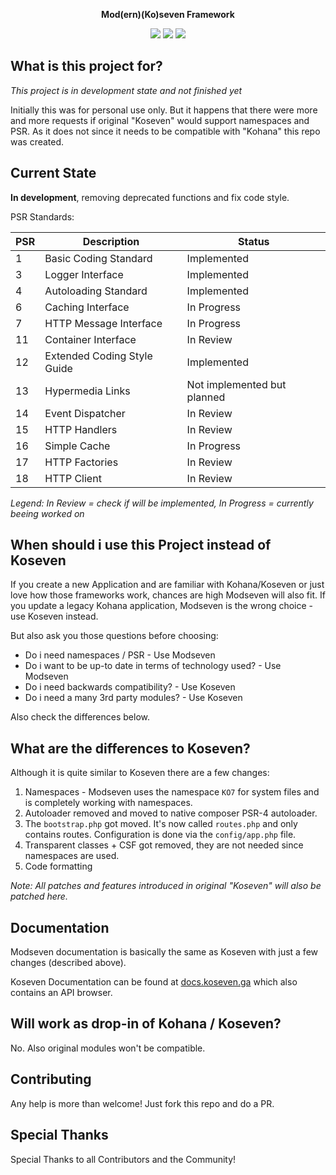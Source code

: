 <p align="center"><b>Mod(ern)(Ko)seven Framework</b></p>

<p align="center">
  <a href="https://packagist.org/packages/toitzi/modseven"><img src="https://poser.pugx.org/toitzi/modseven/v/stable" /></a>
  <a href="https://packagist.org/packages/toitzi/modseven"><img src="https://poser.pugx.org/toitzi/modseven/license.svg" /></a>
  <a href="https://github.com/toitzi/modseven/issues"><img src="https://img.shields.io/github/issues/toitzi/modseven.svg" /></a>
</p>

## What is this project for?

*This project is in development state and not finished yet*

Initially this was for personal use only. But it happens that there were more and more requests if original "Koseven" would support 
namespaces and PSR. As it does not since it needs to be compatible with "Kohana" this repo was created.

## Current State

__In development__, removing deprecated functions and fix code style.

PSR Standards:

| PSR | Description                 | Status                       |
|-----|-----------------------------|------------------------------|
|  1  | Basic Coding Standard       | Implemented                  |
|  3  | Logger Interface            | Implemented                  |
|  4  | Autoloading Standard        | Implemented                  |
|  6  | Caching Interface           | In Progress                  |
|  7  | HTTP Message Interface      | In Progress                  |
|  11 | Container Interface         | In Review                    |
|  12 | Extended Coding Style Guide | Implemented                  |
|  13 | Hypermedia Links            | Not implemented but planned  |
|  14 | Event Dispatcher            | In Review                    |
|  15 | HTTP Handlers               | In Review                    |
|  16 | Simple Cache                | In Progress                  |
|  17 | HTTP Factories              | In Review                    |
|  18 | HTTP Client                 | In Review                    |

*Legend: In Review = check if will be implemented, In Progress = currently beeing worked on*

## When should i use this Project instead of Koseven

If you create a new Application and are familiar with Kohana/Koseven or just love how those frameworks work, chances are high
Modseven will also fit. If you update a legacy Kohana application, Modseven is the wrong choice - use Koseven instead.

But also ask you those questions before choosing:

- Do i need namespaces / PSR - Use Modseven
- Do i want to be up-to date in terms of technology used? - Use Modseven
- Do i need backwards compatibility? - Use Koseven
- Do i need a many 3rd party modules? - Use Koseven

Also check the differences below.

## What are the differences to Koseven?

Although it is quite similar to Koseven there are a few changes:

1. Namespaces - Modseven uses the namespace `KO7` for system files and is completely working with namespaces.
2. Autoloader removed and moved to native composer PSR-4 autoloader.
3. The `bootstrap.php` got moved. It's now called `routes.php` and only contains routes. Configuration is done via the `config/app.php` file.
4. Transparent classes + CSF got removed, they are not needed since namespaces are used.
6. Code formatting

_Note: All patches and features introduced in original "Koseven" will also be patched here._

## Documentation

Modseven documentation is basically the same as Koseven with just a few changes (described above). 

Koseven Documentation can be found at [docs.koseven.ga](https://docs.koseven.ga) which also contains an API browser.

## Will work as drop-in of Kohana / Koseven?

No. Also original modules won't be compatible.

## Contributing

Any help is more than welcome! Just fork this repo and do a PR.

## Special Thanks

Special Thanks to all Contributors and the Community!
